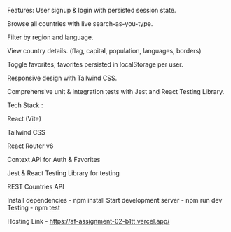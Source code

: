 Features:
User signup & login with persisted session state.

Browse all countries with live search-as-you-type.

Filter by region and language.

View country details. (flag, capital, population, languages, borders)

Toggle favorites; favorites persisted in localStorage per user.

Responsive design with Tailwind CSS.

Comprehensive unit & integration tests with Jest and React Testing Library.


Tech Stack :

React (Vite)

Tailwind CSS

React Router v6

Context API for Auth & Favorites

Jest & React Testing Library for testing

REST Countries API


Install dependencies - npm install
Start development server - npm run dev
Testing - npm test


Hosting Link - https://af-assignment-02-b1tt.vercel.app/
